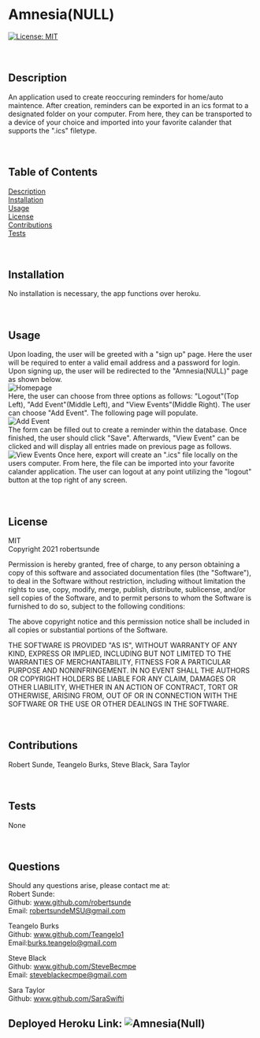 
# Amnesia(NULL) <br/>
[![License: MIT](https://img.shields.io/badge/License-MIT-yellow.svg)](https://opensource.org/licenses/MIT) <br/>
<br/>
<br/>
## Description <br/>
An application used to create reoccuring reminders for home/auto maintence. After creation, reminders can be exported in an ics format to a designated folder on your computer. From here, they can be transported to a device of your choice and imported into your favorite calander that supports the ".ics" filetype. <br/>
<br/>
<br/>
## Table of Contents <br/>
[Description](#description-) <br/>
[Installation](#installation-) <br/>
[Usage](#usage-) <br/>
[License](#license-) <br/>
[Contributions](#contributions-) <br/>
[Tests](#tests-) <br/>
<br/>
<br/>
## Installation <br/>
No installation is necessary, the app functions over heroku. <br/>
<br/>
<br/>
## Usage <br/>
Upon loading, the user will be greeted with a "sign up" page. Here the user will be required to enter a valid email address and a password for login. Upon signing up, the user will be redirected to the "Amnesia(NULL)" page as shown below. <br/>
![Homepage](https://user-images.githubusercontent.com/73792987/112404994-cc6d9600-8ce7-11eb-8bb4-9b074df69040.PNG) <br/>
Here, the user can choose from three options as follows: "Logout"(Top Left), "Add Event"(Middle Left), and "View Events"(Middle Right). The user can choose "Add Event". The following page will populate. <br/>
![Add Event](https://user-images.githubusercontent.com/73792987/112405008-d394a400-8ce7-11eb-851d-e8f47d5fcdf2.PNG) <br/>
The form can be filled out to create a reminder within the database. Once finished, the user should click "Save". Afterwards, "View Event" can be clicked and will display all entries made on previous page as follows. <br/>
![View Events](https://user-images.githubusercontent.com/73792987/112405018-d98a8500-8ce7-11eb-9d41-0563a3353810.PNG)
Once here, export will create an ".ics" file locally on the users computer. From here, the file can be imported into your favorite calander application. The user can logout at any point utilizing the "logout" button at the top right of any screen.  <br/>
<br/>
<br/>
## License <br/>
MIT <br/>
Copyright 2021 robertsunde

  Permission is hereby granted, free of charge, to any person obtaining a copy of this software and associated documentation files (the "Software"), to deal in the Software without restriction, including without limitation the rights to use, copy, modify, merge, publish, distribute, sublicense, and/or sell copies of the Software, and to permit persons to whom the Software is furnished to do so, subject to the following conditions:
  
  The above copyright notice and this permission notice shall be included in all copies or substantial portions of the Software.
  
  THE SOFTWARE IS PROVIDED "AS IS", WITHOUT WARRANTY OF ANY KIND, EXPRESS OR IMPLIED, INCLUDING BUT NOT LIMITED TO THE WARRANTIES OF MERCHANTABILITY, FITNESS FOR A PARTICULAR PURPOSE AND NONINFRINGEMENT. IN NO EVENT SHALL THE AUTHORS OR COPYRIGHT HOLDERS BE LIABLE FOR ANY CLAIM, DAMAGES OR OTHER LIABILITY, WHETHER IN AN ACTION OF CONTRACT, TORT OR OTHERWISE, ARISING FROM, OUT OF OR IN CONNECTION WITH THE SOFTWARE OR THE USE OR OTHER DEALINGS IN THE SOFTWARE. <br/>
<br/>
<br/>
## Contributions <br/>
Robert Sunde, Teangelo Burks, Steve Black, Sara Taylor <br/>
<br/>
<br/>
## Tests <br/>
None <br/>
<br/>
<br/>
## Questions <br/>
Should any questions arise, please contact me at: <br/>
Robert Sunde: <br/>
Github: www.github.com/robertsunde <br/>
Email: robertsundeMSU@gmail.com <br/>

Teangelo Burks <br/>
Github: www.github.com/Teangelo1 <br/>
Email:burks.teangelo@gmail.com <br/>

Steve Black <br/>
Github: www.github.com/SteveBecmpe <br/>
Email: steveblackecmpe@gmail.com <br/>

Sara Taylor <br/>
Github: www.github.com/SaraSwifti <br/>

## Deployed Heroku Link: ![Amnesia(Null)](https://agile-gorge-53521.herokuapp.com/)


